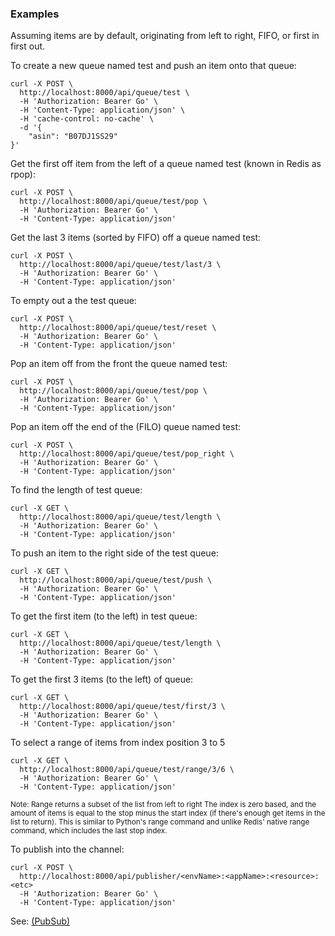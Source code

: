 ### Examples
Assuming items are by default, originating from left to right, FIFO, or first in first out.

To create a new queue named test and push an item onto that queue:

```
curl -X POST \
  http://localhost:8000/api/queue/test \
  -H 'Authorization: Bearer Go' \
  -H 'Content-Type: application/json' \
  -H 'cache-control: no-cache' \
  -d '{
	"asin": "B07DJ1SS29"
}'
```
Get the first off item from the left of a queue named test (known in Redis as rpop):
```
curl -X POST \
  http://localhost:8000/api/queue/test/pop \
  -H 'Authorization: Bearer Go' \
  -H 'Content-Type: application/json'
```

Get the last 3 items (sorted by FIFO) off a queue named test:
```
curl -X POST \
  http://localhost:8000/api/queue/test/last/3 \
  -H 'Authorization: Bearer Go' \
  -H 'Content-Type: application/json'
```

To empty out a the test queue:
```
curl -X POST \
  http://localhost:8000/api/queue/test/reset \
  -H 'Authorization: Bearer Go' \
  -H 'Content-Type: application/json'
```

Pop an item off from the front the queue named test:
```
curl -X POST \
  http://localhost:8000/api/queue/test/pop \
  -H 'Authorization: Bearer Go' \
  -H 'Content-Type: application/json'
```

Pop an item off the end of the (FILO) queue named test:
```
curl -X POST \
  http://localhost:8000/api/queue/test/pop_right \
  -H 'Authorization: Bearer Go' \
  -H 'Content-Type: application/json'
```

To find the length of test queue:
```
curl -X GET \
  http://localhost:8000/api/queue/test/length \
  -H 'Authorization: Bearer Go' \
  -H 'Content-Type: application/json'
```

To push an item to the right side of the test queue:
```
curl -X GET \
  http://localhost:8000/api/queue/test/push \
  -H 'Authorization: Bearer Go' \
  -H 'Content-Type: application/json'
```

To get the first item (to the left) in test queue:
```
curl -X GET \
  http://localhost:8000/api/queue/test/length \
  -H 'Authorization: Bearer Go' \
  -H 'Content-Type: application/json'
```

To get the first 3 items (to the left) of queue:
```
curl -X GET \
  http://localhost:8000/api/queue/test/first/3 \
  -H 'Authorization: Bearer Go' \
  -H 'Content-Type: application/json'
```

To select a range of items from index position 3 to 5
```
curl -X GET \
  http://localhost:8000/api/queue/test/range/3/6 \
  -H 'Authorization: Bearer Go' \
  -H 'Content-Type: application/json'
```

<sub>
Note: Range returns a subset of the list from left to right
The index is zero based, and the amount of items
is equal to the stop minus the start index (if there's enough get items in the list to return).
This is similar to Python's range command and unlike Redis' native
range command, which includes the last stop index.
</sub>


To publish into the channel:
```
curl -X POST \
  http://localhost:8000/api/publisher/<envName>:<appName>:<resource>:<etc>
  -H 'Authorization: Bearer Go' \
  -H 'Content-Type: application/json'
```
See: [(PubSub)](https://github.com/reduxdj/dr_queue/blob/master/EXAMPLES.md)

